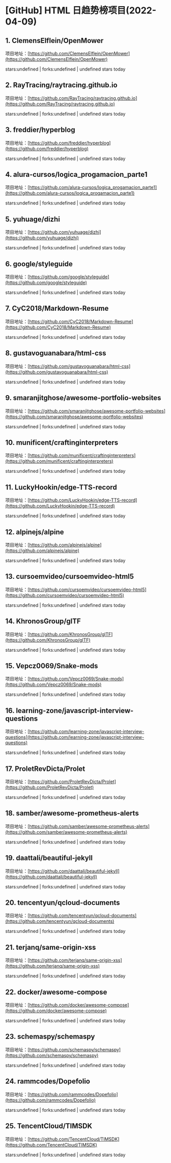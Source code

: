 # [GitHub] HTML 日趋势榜项目(2022-04-09)

## 1. ClemensElflein/OpenMower 

项目地址：[https://github.com/ClemensElflein/OpenMower](https://github.com/ClemensElflein/OpenMower)

stars:undefined | forks:undefined | undefined stars today 



## 2. RayTracing/raytracing.github.io 

项目地址：[https://github.com/RayTracing/raytracing.github.io](https://github.com/RayTracing/raytracing.github.io)

stars:undefined | forks:undefined | undefined stars today 



## 3. freddier/hyperblog 

项目地址：[https://github.com/freddier/hyperblog](https://github.com/freddier/hyperblog)

stars:undefined | forks:undefined | undefined stars today 



## 4. alura-cursos/logica_progamacion_parte1 

项目地址：[https://github.com/alura-cursos/logica_progamacion_parte1](https://github.com/alura-cursos/logica_progamacion_parte1)

stars:undefined | forks:undefined | undefined stars today 



## 5. yuhuage/dizhi 

项目地址：[https://github.com/yuhuage/dizhi](https://github.com/yuhuage/dizhi)

stars:undefined | forks:undefined | undefined stars today 



## 6. google/styleguide 

项目地址：[https://github.com/google/styleguide](https://github.com/google/styleguide)

stars:undefined | forks:undefined | undefined stars today 



## 7. CyC2018/Markdown-Resume 

项目地址：[https://github.com/CyC2018/Markdown-Resume](https://github.com/CyC2018/Markdown-Resume)

stars:undefined | forks:undefined | undefined stars today 



## 8. gustavoguanabara/html-css 

项目地址：[https://github.com/gustavoguanabara/html-css](https://github.com/gustavoguanabara/html-css)

stars:undefined | forks:undefined | undefined stars today 



## 9. smaranjitghose/awesome-portfolio-websites 

项目地址：[https://github.com/smaranjitghose/awesome-portfolio-websites](https://github.com/smaranjitghose/awesome-portfolio-websites)

stars:undefined | forks:undefined | undefined stars today 



## 10. munificent/craftinginterpreters 

项目地址：[https://github.com/munificent/craftinginterpreters](https://github.com/munificent/craftinginterpreters)

stars:undefined | forks:undefined | undefined stars today 



## 11. LuckyHookin/edge-TTS-record 

项目地址：[https://github.com/LuckyHookin/edge-TTS-record](https://github.com/LuckyHookin/edge-TTS-record)

stars:undefined | forks:undefined | undefined stars today 



## 12. alpinejs/alpine 

项目地址：[https://github.com/alpinejs/alpine](https://github.com/alpinejs/alpine)

stars:undefined | forks:undefined | undefined stars today 



## 13. cursoemvideo/cursoemvideo-html5 

项目地址：[https://github.com/cursoemvideo/cursoemvideo-html5](https://github.com/cursoemvideo/cursoemvideo-html5)

stars:undefined | forks:undefined | undefined stars today 



## 14. KhronosGroup/glTF 

项目地址：[https://github.com/KhronosGroup/glTF](https://github.com/KhronosGroup/glTF)

stars:undefined | forks:undefined | undefined stars today 



## 15. Vepcz0069/Snake-mods 

项目地址：[https://github.com/Vepcz0069/Snake-mods](https://github.com/Vepcz0069/Snake-mods)

stars:undefined | forks:undefined | undefined stars today 



## 16. learning-zone/javascript-interview-questions 

项目地址：[https://github.com/learning-zone/javascript-interview-questions](https://github.com/learning-zone/javascript-interview-questions)

stars:undefined | forks:undefined | undefined stars today 



## 17. ProletRevDicta/Prolet 

项目地址：[https://github.com/ProletRevDicta/Prolet](https://github.com/ProletRevDicta/Prolet)

stars:undefined | forks:undefined | undefined stars today 



## 18. samber/awesome-prometheus-alerts 

项目地址：[https://github.com/samber/awesome-prometheus-alerts](https://github.com/samber/awesome-prometheus-alerts)

stars:undefined | forks:undefined | undefined stars today 



## 19. daattali/beautiful-jekyll 

项目地址：[https://github.com/daattali/beautiful-jekyll](https://github.com/daattali/beautiful-jekyll)

stars:undefined | forks:undefined | undefined stars today 



## 20. tencentyun/qcloud-documents 

项目地址：[https://github.com/tencentyun/qcloud-documents](https://github.com/tencentyun/qcloud-documents)

stars:undefined | forks:undefined | undefined stars today 



## 21. terjanq/same-origin-xss 

项目地址：[https://github.com/terjanq/same-origin-xss](https://github.com/terjanq/same-origin-xss)

stars:undefined | forks:undefined | undefined stars today 



## 22. docker/awesome-compose 

项目地址：[https://github.com/docker/awesome-compose](https://github.com/docker/awesome-compose)

stars:undefined | forks:undefined | undefined stars today 



## 23. schemaspy/schemaspy 

项目地址：[https://github.com/schemaspy/schemaspy](https://github.com/schemaspy/schemaspy)

stars:undefined | forks:undefined | undefined stars today 



## 24. rammcodes/Dopefolio 

项目地址：[https://github.com/rammcodes/Dopefolio](https://github.com/rammcodes/Dopefolio)

stars:undefined | forks:undefined | undefined stars today 



## 25. TencentCloud/TIMSDK 

项目地址：[https://github.com/TencentCloud/TIMSDK](https://github.com/TencentCloud/TIMSDK)

stars:undefined | forks:undefined | undefined stars today 



